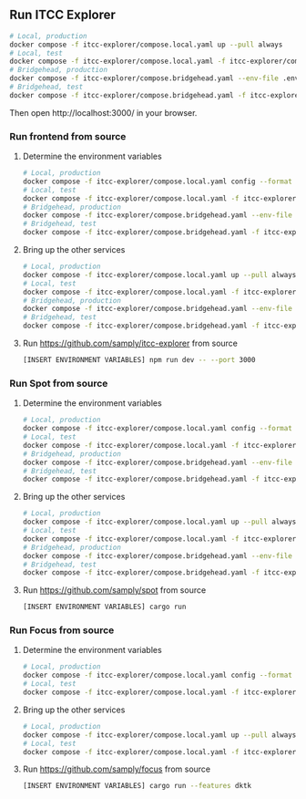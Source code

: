 ## Run ITCC Explorer

```bash
# Local, production
docker compose -f itcc-explorer/compose.local.yaml up --pull always
# Local, test
docker compose -f itcc-explorer/compose.local.yaml -f itcc-explorer/compose.local.test.yaml up --pull always
# Bridgehead, production
docker compose -f itcc-explorer/compose.bridgehead.yaml --env-file .env.beam up --pull always
# Bridgehead, test
docker compose -f itcc-explorer/compose.bridgehead.yaml -f itcc-explorer/compose.bridgehead.test.yaml --env-file .env.beam up --pull always
```

Then open http://localhost:3000/ in your browser.

### Run frontend from source

1.  Determine the environment variables
    ```bash
    # Local, production
    docker compose -f itcc-explorer/compose.local.yaml config --format json | ./getenv itcc-explorer
    # Local, test
    docker compose -f itcc-explorer/compose.local.yaml -f itcc-explorer/compose.local.test.yaml config --format json | ./getenv itcc-explorer
    # Bridgehead, production
    docker compose -f itcc-explorer/compose.bridgehead.yaml --env-file .env.beam config --format json | ./getenv itcc-explorer
    # Bridgehead, test
    docker compose -f itcc-explorer/compose.bridgehead.yaml -f itcc-explorer/compose.bridgehead.test.yaml --env-file .env.beam config --format json | ./getenv itcc-explorer
    ```

2.  Bring up the other services
    ```bash
    # Local, production
    docker compose -f itcc-explorer/compose.local.yaml up --pull always --scale itcc-explorer=0
    # Local, test
    docker compose -f itcc-explorer/compose.local.yaml -f itcc-explorer/compose.local.test.yaml up --pull always --scale itcc-explorer=0
    # Bridgehead, production
    docker compose -f itcc-explorer/compose.bridgehead.yaml --env-file .env.beam up --pull always --scale itcc-explorer=0
    # Bridgehead, test
    docker compose -f itcc-explorer/compose.bridgehead.yaml -f itcc-explorer/compose.bridgehead.test.yaml --env-file .env.beam up --pull always --scale itcc-explorer=0
    ```

3.  Run https://github.com/samply/itcc-explorer from source
    ```bash
    [INSERT ENVIRONMENT VARIABLES] npm run dev -- --port 3000
    ```

### Run Spot from source

1.  Determine the environment variables
    ```bash
    # Local, production
    docker compose -f itcc-explorer/compose.local.yaml config --format json | ./getenv spot
    # Local, test
    docker compose -f itcc-explorer/compose.local.yaml -f itcc-explorer/compose.local.test.yaml config --format json | ./getenv spot
    # Bridgehead, production
    docker compose -f itcc-explorer/compose.bridgehead.yaml --env-file .env.beam config --format json | ./getenv spot
    # Bridgehead, test
    docker compose -f itcc-explorer/compose.bridgehead.yaml -f itcc-explorer/compose.bridgehead.test.yaml --env-file .env.beam config --format json | ./getenv spot
    ```

2.  Bring up the other services
    ```bash
    # Local, production
    docker compose -f itcc-explorer/compose.local.yaml up --pull always --scale spot=0
    # Local, test
    docker compose -f itcc-explorer/compose.local.yaml -f itcc-explorer/compose.local.test.yaml up --pull always --scale spot=0
    # Bridgehead, production
    docker compose -f itcc-explorer/compose.bridgehead.yaml --env-file .env.beam up --pull always --scale spot=0
    # Bridgehead, test
    docker compose -f itcc-explorer/compose.bridgehead.yaml -f itcc-explorer/compose.bridgehead.test.yaml --env-file .env.beam up --pull always --scale spot=0
    ```

3.  Run https://github.com/samply/spot from source
    ```bash
    [INSERT ENVIRONMENT VARIABLES] cargo run
    ```

### Run Focus from source

1.  Determine the environment variables
    ```bash
    # Local, production
    docker compose -f itcc-explorer/compose.local.yaml config --format json | ./getenv focus
    # Local, test
    docker compose -f itcc-explorer/compose.local.yaml -f itcc-explorer/compose.local.test.yaml config --format json | ./getenv focus
    ```

2.  Bring up the other services
    ```bash
    # Local, production
    docker compose -f itcc-explorer/compose.local.yaml up --pull always --scale focus=0
    # Local, test
    docker compose -f itcc-explorer/compose.local.yaml -f itcc-explorer/compose.local.test.yaml up --pull always --scale focus=0
    ```

3.  Run https://github.com/samply/focus from source
    ```bash
    [INSERT ENVIRONMENT VARIABLES] cargo run --features dktk
    ```
